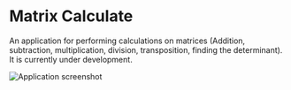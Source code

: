 # Matrix Calculate

An application for performing calculations on matrices (Addition, subtraction, multiplication, division, transposition, finding the determinant). It is currently under development.

![Application screenshot](E:\Projects\cs\Matrix\Application.png)